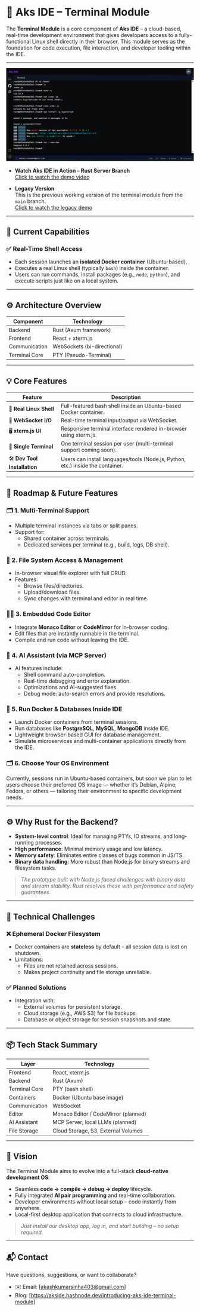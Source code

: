 # 🧠 Aks IDE – Terminal Module

The **Terminal Module** is a core component of **Aks IDE** – a cloud-based, real-time development environment that gives developers access to a fully-functional Linux shell directly in their browser. This module serves as the foundation for code execution, file interaction, and developer tooling within the IDE.

---

![Terminal Image](image.png)

- **Watch Aks IDE in Action – Rust Server Branch**  
  [Click to watch the demo video](https://drive.google.com/file/d/1lsRfhyKzmDOu24aeY3xtF6QpcKJjdgNM/view?usp=sharing)

- **Legacy Version**  
  This is the previous working version of the terminal module from the `main` branch.  
  [Click to watch the legacy demo](https://drive.google.com/file/d/11ykA2aA7gbdgfaeedPh0G2Spd1P8DdyW/view?usp=sharing)

---

## 📌 Current Capabilities

### ✅ Real-Time Shell Access

- Each session launches an **isolated Docker container** (Ubuntu-based).
- Executes a real Linux shell (typically `bash`) inside the container.
- Users can run commands, install packages (e.g., `node`, `python`), and execute scripts just like on a local system.

---

## ⚙️ Architecture Overview

| Component     | Technology                  |
| ------------- | --------------------------- |
| Backend       | Rust (Axum framework)       |
| Frontend      | React + xterm.js            |
| Communication | WebSockets (bi-directional) |
| Terminal Core | PTY (Pseudo-Terminal)       |

---

## 💡 Core Features

| Feature                     | Description                                                                     |
| --------------------------- | ------------------------------------------------------------------------------- |
| 🐧 **Real Linux Shell**     | Full-featured bash shell inside an Ubuntu-based Docker container.               |
| 🔄 **WebSocket I/O**        | Real-time terminal input/output via WebSocket.                                  |
| 🖥️ **xterm.js UI**          | Responsive terminal interface rendered in-browser using xterm.js.               |
| 🧱 **Single Terminal**      | One terminal session per user (multi-terminal support coming soon).             |
| 🛠 **Dev Tool Installation** | Users can install languages/tools (Node.js, Python, etc.) inside the container. |

---

## 🔮 Roadmap & Future Features

### 🗂️ 1. Multi-Terminal Support

- Multiple terminal instances via tabs or split panes.
- Support for:
  - Shared container across terminals.
  - Dedicated services per terminal (e.g., build, logs, DB shell).

### 📁 2. File System Access & Management

- In-browser visual file explorer with full CRUD.
- Features:
  - Browse files/directories.
  - Upload/download files.
  - Sync changes with terminal and editor in real time.

### 🧑‍💻 3. Embedded Code Editor

- Integrate **Monaco Editor** or **CodeMirror** for in-browser coding.
- Edit files that are instantly runnable in the terminal.
- Compile and run code without leaving the IDE.

### 🤖 4. AI Assistant (via MCP Server)

- AI features include:
  - Shell command auto-completion.
  - Real-time debugging and error explanation.
  - Optimizations and AI-suggested fixes.
  - Debug mode: auto-search errors and provide resolutions.

### 🐳 5. Run Docker & Databases Inside IDE

- Launch Docker containers from terminal sessions.
- Run databases like **PostgreSQL**, **MySQL**, **MongoDB** inside IDE.
- Lightweight browser-based GUI for database management.
- Simulate microservices and multi-container applications directly from the IDE.

### 🗂 6. Choose Your OS Environment

Currently, sessions run in Ubuntu-based containers, but soon we plan to let users choose their preferred OS image — whether it’s Debian, Alpine, Fedora, or others — tailoring their environment to specific development needs.

---

## ⚙️ Why Rust for the Backend?

- **System-level control**: Ideal for managing PTYs, IO streams, and long-running processes.
- **High performance**: Minimal memory usage and low latency.
- **Memory safety**: Eliminates entire classes of bugs common in JS/TS.
- **Binary data handling**: More robust than Node.js for binary streams and filesystem tasks.

> _The prototype built with Node.js faced challenges with binary data and stream stability. Rust resolves these with performance and safety guarantees._

---

## 🚧 Technical Challenges

### ❌ Ephemeral Docker Filesystem

- Docker containers are **stateless** by default – all session data is lost on shutdown.
- Limitations:
  - Files are not retained across sessions.
  - Makes project continuity and file storage unreliable.

### ✅ Planned Solutions

- Integration with:
  - External volumes for persistent storage.
  - Cloud storage (e.g., AWS S3) for file backups.
  - Database or object storage for session snapshots and state.

---

## 📦 Tech Stack Summary

| Layer         | Technology                           |
| ------------- | ------------------------------------ |
| Frontend      | React, xterm.js                      |
| Backend       | Rust (Axum)                          |
| Terminal Core | PTY (bash shell)                     |
| Containers    | Docker (Ubuntu base image)           |
| Communication | WebSocket                            |
| Editor        | Monaco Editor / CodeMirror (planned) |
| AI Assistant  | MCP Server, local LLMs (planned)     |
| File Storage  | Cloud Storage, S3, External Volumes  |

---

## 🚀 Vision

The Terminal Module aims to evolve into a full-stack **cloud-native development OS**:

- Seamless **code → compile → debug → deploy** lifecycle.
- Fully integrated **AI pair programming** and real-time collaboration.
- Developer environments without local setup – code instantly from anywhere.
- Local-first desktop application that connects to cloud infrastructure.

> _Just install our desktop app, log in, and start building – no setup required._

---

## 📬 Contact

Have questions, suggestions, or want to collaborate?

- ✉️ Email: [akashkumarsinha403@gmail.com]
- Blog: [https://akside.hashnode.dev/introducing-aks-ide-terminal-module]
